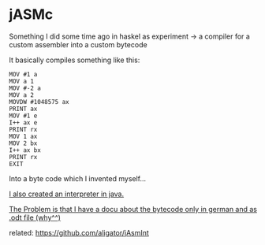 # jASMc
Something I did some time ago in haskel as experiment 
-> a compiler for a custom assembler into a custom bytecode 

It basically compiles something like this:
```
MOV #1 a
MOV a 1
MOV #-2 a
MOV a 2
MOVDW #1048575 ax
PRINT ax
MOV #1 e
I++ ax e
PRINT rx
MOV 1 ax
MOV 2 bx
I++ ax bx
PRINT rx
EXIT
```

Into a byte code which I invented myself...

[I also created an interpreter in java.](https://github.com/aligator/jASM)  

[The Problem is that I have a docu about the bytecode only in german and as .odt file (why^^)](https://github.com/aligator/jASM/blob/master/jASM-Bytecode-Interpreter/doc/jASM-description.odt)

related: https://github.com/aligator/jAsmInt
